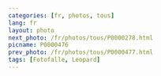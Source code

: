```yaml
---
categories: [fr, photos, tous]
lang: fr
layout: photo
next_photo: /fr/photos/tous/P0000278.html
picname: P0000476
prev_photo: /fr/photos/tous/P0000477.html
tags: [Fotofalle, Leopard]
---
```

